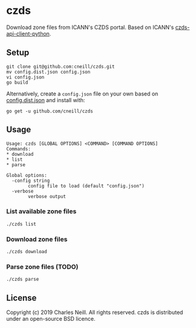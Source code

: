 # czds

Download zone files from ICANN's CZDS portal. Based on ICANN's [czds-api-client-python](https://github.com/icann/czds-api-client-python).

## Setup 

```
git clone git@github.com:cneill/czds.git
mv config.dist.json config.json
vi config.json
go build
```

Alternatively, create a `config.json` file on your own based on [config.dist.json](./config.dist.json) and install with:

```
go get -u github.com/cneill/czds
```

## Usage

```
Usage: czds [GLOBAL OPTIONS] <COMMAND> [COMMAND OPTIONS]
Commands:
* download
* list
* parse

Global options:
  -config string
        config file to load (default "config.json")
  -verbose
        verbose output
```

### List available zone files

```
./czds list
```

### Download zone files

```
./czds download
```

### Parse zone files (TODO)

```
./czds parse
```

## License

Copyright (c) 2019 Charles Neill. All rights reserved. czds is distributed under an open-source BSD licence.
